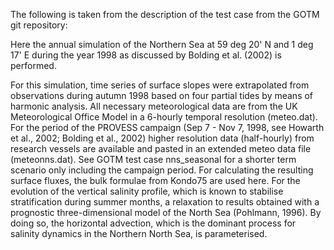 
The following is taken from the description of the test case from the GOTM git repository:

Here the annual simulation of the Northern Sea at 59 deg 20' N
and 1 deg 17' E during the year 1998 as discussed by Bolding et al. (2002)
is performed.

For this simulation, time series of surface slopes were extrapolated from 
observations during autumn 1998 based on four partial tides by means of 
harmonic analysis.  All necessary meteorological data are from the UK 
Meteorological Office Model in a 6-hourly temporal resolution (meteo.dat). 
For the period of the PROVESS campaign 
(Sep 7 - Nov 7, 1998, see Howarth et al., 2002; Bolding et al., 2002)
higher resolution data (half-hourly) from research vessels are available 
and pasted in an extended meteo data file (meteonns.dat).
See GOTM test case nns_seasonal for a shorter term scenario only including 
the campaign period. For calculating the resulting surface fluxes, the bulk 
formulae from Kondo75 are used here. For the evolution of the vertical
salinity profile, which is known to stabilise stratification during summer 
months, a relaxation to results obtained with a prognostic three-dimensional 
model of the North Sea (Pohlmann, 1996). By doing so, the horizontal advection,
which is the dominant process for salinity dynamics in the Northern North Sea, 
is parameterised.

